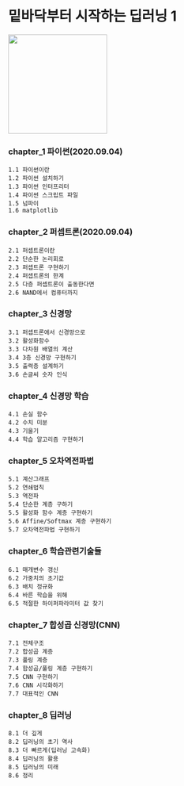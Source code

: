 # 밑바닥부터 시작하는 딥러닝 1

<div>
<img width="200" src=https://user-images.githubusercontent.com/67411105/94327671-890bc680-ffe7-11ea-84ca-46ad5c353f31.jpg"> 
</div>
                                                                                                                          
### chapter_1 파이썬(2020.09.04)
    1.1 파이썬이란
    1.2 파이썬 설치하기
    1.3 파이썬 인터프리터
    1.4 파이썬 스크립트 파일
    1.5 넘파이
    1.6 matplotlib
### chapter_2 퍼셉트론(2020.09.04) 
    2.1 퍼셉트론이란
    2.2 단순한 논리회로
    2.3 퍼셉트론 구현하기
    2.4 퍼셉트론의 한계
    2.5 다층 퍼셉트론이 출동한다면
    2.6 NAND에서 컴퓨터까지
### chapter_3 신경망 
    3.1 퍼셉트론에서 신경망으로
    3.2 활성화함수
    3.3 다차원 배열의 계산
    3.4 3층 신경망 구현하기
    3.5 출력층 설계하기
    3.6 손글씨 숫자 인식
### chapter_4 신경망 학습
    4.1 손실 함수 
    4.2 수치 미분
    4.3 기울기
    4.4 학습 알고리즘 구현하기
### chapter_5 오차역전파법
    5.1 계산그래프
    5.2 연쇄법칙
    5.3 역전파
    5.4 단순한 계층 구하기 
    5.5 활성화 함수 계층 구현하기
    5.6 Affine/Softmax 계층 구현하기
    5.7 오차역전파법 구현하기 
### chapter_6 학습관련기술들
    6.1 매개변수 갱신
    6.2 가중치의 초기값
    6.3 배치 정규화
    6.4 바른 학습을 위해
    6.5 적절한 하이퍼파라미터 값 찾기
### chapter_7 합성곱 신경망(CNN)
    7.1 전체구조
    7.2 합성곱 계층
    7.3 풀링 계층
    7.4 함성곱/풀링 계층 구현하기
    7.5 CNN 구현하기
    7.6 CNN 시각화하기
    7.7 대표적인 CNN
 ### chapter_8 딥러닝
    8.1 더 깊게
    8.2 딥러닝의 초기 역사
    8.3 더 빠르게(딥러닝 고속화)
    8.4 딥러닝의 활용
    8.5 딥러닝의 미래 
    8.6 정리

    
